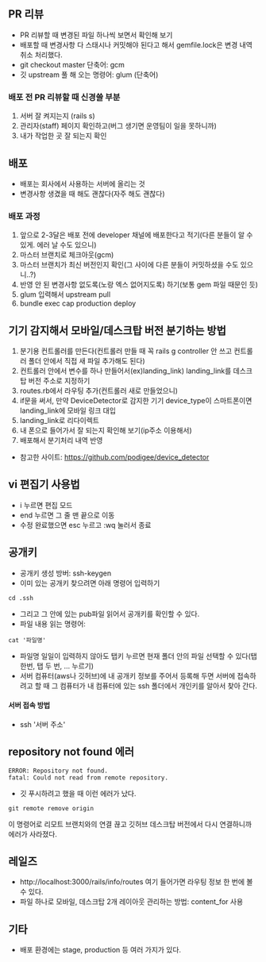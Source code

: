 ## PR 리뷰
- PR 리뷰할 때 변경된 파일 하나씩 보면서 확인해 보기
- 배포할 때 변경사항 다 스태시나 커밋해야 된다고 해서 gemfile.lock은 변경 내역 취소 처리했다.
- git checkout master 단축어: gcm
- 깃 upstream 풀 해 오는 명령어: glum (단축어)

### 배포 전 PR 리뷰할 때 신경쓸 부분

1. 서버 잘 켜지는지 (rails s)
2. 관리자(staff) 페이지 확인하고(버그 생기면 운영팀이 일을 못하니까)
3. 내가 작업한 곳 잘 되는지 확인

## 배포
- 배포는 회사에서 사용하는 서버에 올리는 것
- 변경사항 생겼을 때 해도 괜찮다(자주 해도 괜찮다)

### 배포 과정
1. 앞으로 2-3달은 배포 전에 developer 채널에 배포한다고 적기(다른 분들이 알 수 있게. 에러 날 수도 있으니)
2. 마스터 브랜치로 체크아웃(gcm)
3. 마스터 브랜치가 최신 버전인지 확인(그 사이에 다른 분들이 커밋하셨을 수도 있으니..?)
4. 반영 안 된 변경사항 없도록(노랑 엑스 없어지도록) 하기(보통 gem 파일 때문인 듯)
5. glum 입력해서 upstream pull
6. bundle exec cap production deploy

## 기기 감지해서 모바일/데스크탑 버전 분기하는 방법
1. 분기용 컨트롤러를 만든다(컨트롤러 만들 때 꼭 rails g controller 안 쓰고 컨트롤러 폴더 안에서 직접 새 파일 추가해도 된다)
2. 컨트롤러 안에서 변수를 하나 만들어서(ex)landing_link) landing_link를 데스크탑 버전 주소로 지정하기
3. routes.rb에서 라우팅 추가(컨트롤러 새로 만들었으니)
4. if문을 써서, 만약 DeviceDetector로 감지한 기기 device_type이 스마트폰이면 landing_link에 모바일 링크 대입
5. landing_link로 리다이렉트
6. 내 폰으로 들어가서 잘 되는지 확인해 보기(ip주소 이용해서)
5. 배포해서 분기처리 내역 반영 

- 참고한 사이트: https://github.com/podigee/device_detector


## vi 편집기 사용법

- i 누르면 편집 모드
- end 누르면 그 줄 맨 끝으로 이동
- 수정 완료했으면 esc 누르고 :wq 눌러서 종료


## 공개키
- 공개키 생성 방버: ssh-keygen
- 이미 있는 공개키 찾으려면 아래 명령어 입력하기

```
cd .ssh
```
- 그리고 그 안에 있는 pub파일 읽어서 공개키를 확인할 수 있다.
- 파일 내용 읽는 명령어:

```
cat '파일명' 
```
- 파일명 일일이 입력하지 않아도 탭키 누르면 현재 폴더 안의 파일 선택할 수 있다(탭 한번, 탭 두 번, … 누르기)
- 서버 컴퓨터(aws나 깃허브)에 내 공개키 정보를 주어서 등록해 두면 서버에 접속하려고 할 때 그 컴퓨터가 내 컴퓨터에 있는 ssh 폴더에서 개인키를 알아서 찾아 간다.

#### 서버 접속 방법
- ssh '서버 주소'

## repository not found 에러

```
ERROR: Repository not found.
fatal: Could not read from remote repository.
```
- 깃 푸시하려고 했을 때 이런 에러가 났다.

```
git remote remove origin
```
이 명령어로 리모트 브랜치와의 연결 끊고 깃허브 데스크탑 버전에서 다시 연결하니까 에러가 사라졌다.

## 레일즈
- http://localhost:3000/rails/info/routes 여기 들어가면 라우팅 정보 한 번에 볼 수 있다.
- 파일 하나로 모바일, 데스크탑 2개 레이아웃 관리하는 방법: content_for 사용

## 기타
- 배포 환경에는 stage, production 등 여러 가지가 있다.
